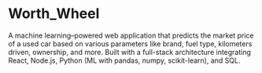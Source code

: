 # Worth_Wheel
A machine learning–powered web application that predicts the market price of a used car based on various parameters like brand, fuel type, kilometers driven, ownership, and more. Built with a full-stack architecture integrating React, Node.js, Python (ML with pandas, numpy, scikit-learn), and SQL.
